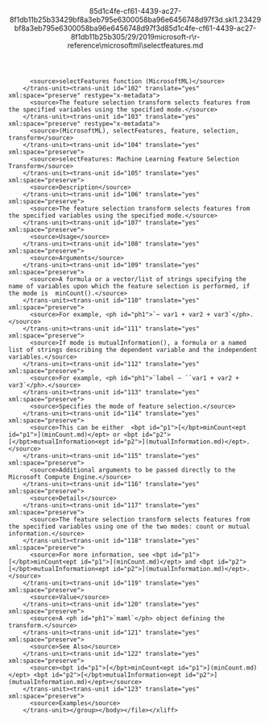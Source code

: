 <?xml version="1.0"?><xliff version="1.2" xmlns="urn:oasis:names:tc:xliff:document:1.2" xmlns:xsi="http://www.w3.org/2001/XMLSchema-instance" xsi:schemaLocation="urn:oasis:names:tc:xliff:document:1.2 xliff-core-1.2-transitional.xsd"><file datatype="xml" original="selectfeatures.md" source-language="en-US" target-language="en-US"><header><tool tool-id="mdxliff" tool-name="mdxliff" tool-version="1.0-8ab897d" tool-company="Microsoft" /><xliffext:skl_file_name xmlns:xliffext="urn:microsoft:content:schema:xliffextensions">85d1c4fe-cf61-4439-ac27-8f1db11b25b33429bf8a3eb795e6300058ba96e6456748d97f3d.skl</xliffext:skl_file_name><xliffext:version xmlns:xliffext="urn:microsoft:content:schema:xliffextensions">1.2</xliffext:version><xliffext:ms.openlocfilehash xmlns:xliffext="urn:microsoft:content:schema:xliffextensions">3429bf8a3eb795e6300058ba96e6456748d97f3d</xliffext:ms.openlocfilehash><xliffext:ms.sourcegitcommit xmlns:xliffext="urn:microsoft:content:schema:xliffextensions">85d1c4fe-cf61-4439-ac27-8f1db11b25b3</xliffext:ms.sourcegitcommit><xliffext:ms.lasthandoff xmlns:xliffext="urn:microsoft:content:schema:xliffextensions">05/29/2019</xliffext:ms.lasthandoff><xliffext:ms.openlocfilepath xmlns:xliffext="urn:microsoft:content:schema:xliffextensions">microsoft-r\r-reference\microsoftml\selectfeatures.md</xliffext:ms.openlocfilepath></header><body><group id="content" extype="content"><trans-unit id="101" translate="yes" xml:space="preserve" restype="x-metadata">
          <source>selectFeatures function (MicrosoftML)</source>
        </trans-unit><trans-unit id="102" translate="yes" xml:space="preserve" restype="x-metadata">
          <source>The feature selection transform selects features from the specified variables using the specified mode.</source>
        </trans-unit><trans-unit id="103" translate="yes" xml:space="preserve" restype="x-metadata">
          <source>(MicrosoftML), selectFeatures, feature, selection, transform</source>
        </trans-unit><trans-unit id="104" translate="yes" xml:space="preserve">
          <source>selectFeatures: Machine Learning Feature Selection Transform</source>
        </trans-unit><trans-unit id="105" translate="yes" xml:space="preserve">
          <source>Description</source>
        </trans-unit><trans-unit id="106" translate="yes" xml:space="preserve">
          <source>The feature selection transform selects features from the specified variables using the specified mode.</source>
        </trans-unit><trans-unit id="107" translate="yes" xml:space="preserve">
          <source>Usage</source>
        </trans-unit><trans-unit id="108" translate="yes" xml:space="preserve">
          <source>Arguments</source>
        </trans-unit><trans-unit id="109" translate="yes" xml:space="preserve">
          <source>A formula or a vector/list of strings specifying the name of variables upon which the feature selection is performed, if the mode is  minCount().</source>
        </trans-unit><trans-unit id="110" translate="yes" xml:space="preserve">
          <source>For example, <ph id="ph1">`~ var1 + var2 + var3`</ph>.</source>
        </trans-unit><trans-unit id="111" translate="yes" xml:space="preserve">
          <source>If mode is mutualInformation(), a formula or a named list of strings describing the dependent variable and the independent variables.</source>
        </trans-unit><trans-unit id="112" translate="yes" xml:space="preserve">
          <source>For example, <ph id="ph1">`label ~ ``var1 + var2 + var3`</ph>.</source>
        </trans-unit><trans-unit id="113" translate="yes" xml:space="preserve">
          <source>Specifies the mode of feature selection.</source>
        </trans-unit><trans-unit id="114" translate="yes" xml:space="preserve">
          <source>This can be either  <bpt id="p1">[</bpt>minCount<ept id="p1">](minCount.md)</ept> or <bpt id="p2">[</bpt>mutualInformation<ept id="p2">](mutualInformation.md)</ept>.</source>
        </trans-unit><trans-unit id="115" translate="yes" xml:space="preserve">
          <source>Additional arguments to be passed directly to the Microsoft Compute Engine.</source>
        </trans-unit><trans-unit id="116" translate="yes" xml:space="preserve">
          <source>Details</source>
        </trans-unit><trans-unit id="117" translate="yes" xml:space="preserve">
          <source>The feature selection transform selects features from the specified variables using one of the two modes: count or mutual information.</source>
        </trans-unit><trans-unit id="118" translate="yes" xml:space="preserve">
          <source>For more information, see <bpt id="p1">[</bpt>minCount<ept id="p1">](minCount.md)</ept> and <bpt id="p2">[</bpt>mutualInformation<ept id="p2">](mutualInformation.md)</ept>.</source>
        </trans-unit><trans-unit id="119" translate="yes" xml:space="preserve">
          <source>Value</source>
        </trans-unit><trans-unit id="120" translate="yes" xml:space="preserve">
          <source>A <ph id="ph1">`maml`</ph> object defining the transform.</source>
        </trans-unit><trans-unit id="121" translate="yes" xml:space="preserve">
          <source>See Also</source>
        </trans-unit><trans-unit id="122" translate="yes" xml:space="preserve">
          <source><bpt id="p1">[</bpt>minCount<ept id="p1">](minCount.md)</ept> <bpt id="p2">[</bpt>mutualInformation<ept id="p2">](mutualInformation.md)</ept></source>
        </trans-unit><trans-unit id="123" translate="yes" xml:space="preserve">
          <source>Examples</source>
        </trans-unit></group></body></file></xliff>